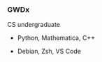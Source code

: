 

<a href="#gh-light-mode-only">
<img align="right" alt="" src="https://github-readme-stats.vercel.app/api?username=GWDx&show_icons=true&custom_title=GitHub Stats" />
<img align="right" alt="" src="https://github-readme-stats.vercel.app/api/wakatime?username=GWDx&langs_count=5" />
</a>

<a href="#gh-dark-mode-only">
<img align="right" alt="" src="https://github-readme-stats.vercel.app/api?username=GWDx&show_icons=true&theme=radical&border_color=6f6f6f&custom_title=GitHub Stats" />
<img align="right" alt="" src="https://github-readme-stats.vercel.app/api/wakatime?username=GWDx&langs_count=5&theme=radical&border_color=6f6f6f" />
</a>

### GWDx

CS undergraduate

- Python, Mathematica, C++

- Debian, Zsh, VS Code

